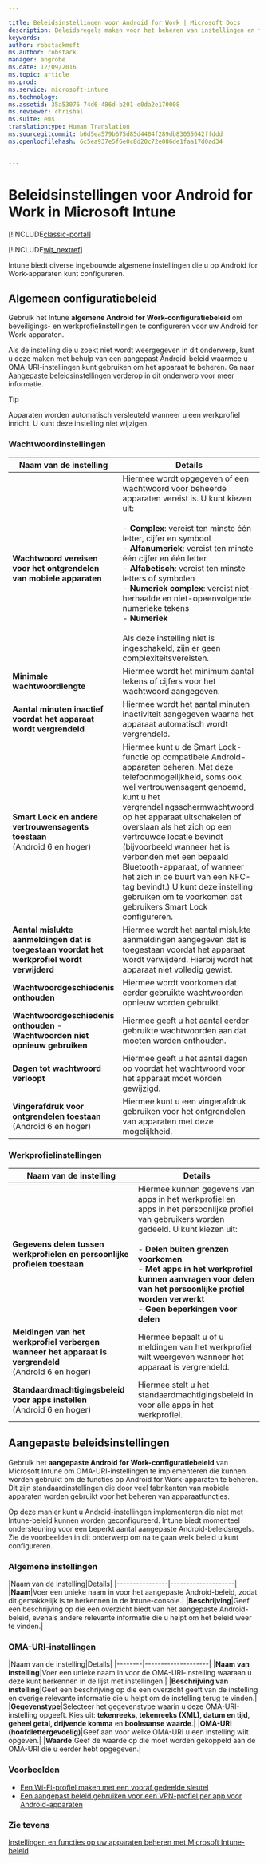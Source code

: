 ```yaml
---

title: Beleidsinstellingen voor Android for Work | Microsoft Docs
description: Beleidsregels maken voor het beheren van instellingen en functies op Android for Work-apparaten die u met Intune beheert.
keywords: 
author: robstackmsft
ms.author: robstack
manager: angrobe
ms.date: 12/09/2016
ms.topic: article
ms.prod: 
ms.service: microsoft-intune
ms.technology: 
ms.assetid: 35a53076-74d6-486d-b201-e0da2e170008
ms.reviewer: chrisbal
ms.suite: ems
translationtype: Human Translation
ms.sourcegitcommit: b6d5ea579b675d85d4404f289db83055642ffddd
ms.openlocfilehash: 6c5ea937e5f6e0c8d20c72e086de1faa17d0ad34


---
```


# <a name="android-for-work-policy-settings-in-microsoft-intune"></a>Beleidsinstellingen voor Android for Work in Microsoft Intune

[!INCLUDE[classic-portal](../includes/classic-portal.md)]

[!INCLUDE[wit_nextref](../includes/afw_rollout_disclaimer.md)]

Intune biedt diverse ingebouwde algemene instellingen die u op Android for Work-apparaten kunt configureren.

## <a name="general-configuration-policy"></a>Algemeen configuratiebeleid

Gebruik het Intune **algemene Android for Work-configuratiebeleid** om beveiligings- en werkprofielinstellingen te configureren voor uw Android for Work-apparaten.

Als de instelling die u zoekt niet wordt weergegeven in dit onderwerp, kunt u deze maken met behulp van een aangepast Android-beleid waarmee u OMA-URI-instellingen kunt gebruiken om het apparaat te beheren. Ga naar [Aangepaste beleidsinstellingen](#custom-policy-settings) verderop in dit onderwerp voor meer informatie.

> [!TIP]
> Apparaten worden automatisch versleuteld wanneer u een werkprofiel inricht. U kunt deze instelling niet wijzigen.

### <a name="password-settings"></a>Wachtwoordinstellingen

|Naam van de instelling|Details|
|----------------|-|
|**Wachtwoord vereisen voor het ontgrendelen van mobiele apparaten**|Hiermee wordt opgegeven of een wachtwoord voor beheerde apparaten vereist is. U kunt kiezen uit:<br><br>- **Complex**: vereist ten minste één letter, cijfer en symbool<br>- **Alfanumeriek**: vereist ten minste één cijfer en één letter<br>- **Alfabetisch**: vereist ten minste letters of symbolen<br>- **Numeriek complex**: vereist niet-herhaalde en niet-opeenvolgende numerieke tekens<br>- **Numeriek**<br><br>Als deze instelling niet is ingeschakeld, zijn er geen complexiteitsvereisten.|
|**Minimale wachtwoordlengte**|Hiermee wordt het minimum aantal tekens of cijfers voor het wachtwoord aangegeven.|
|**Aantal minuten inactief voordat het apparaat wordt vergrendeld**|Hiermee wordt het aantal minuten inactiviteit aangegeven waarna het apparaat automatisch wordt vergrendeld.|
|**Smart Lock en andere vertrouwensagents toestaan**<br>(Android 6 en hoger)|Hiermee kunt u de Smart Lock-functie op compatibele Android-apparaten beheren. Met deze telefoonmogelijkheid, soms ook wel vertrouwensagent genoemd, kunt u het vergrendelingsschermwachtwoord op het apparaat uitschakelen of overslaan als het zich op een vertrouwde locatie bevindt (bijvoorbeeld wanneer het is verbonden met een bepaald Bluetooth-apparaat, of wanneer het zich in de buurt van een NFC-tag bevindt.) U kunt deze instelling gebruiken om te voorkomen dat gebruikers Smart Lock configureren.|
|**Aantal mislukte aanmeldingen dat is toegestaan voordat het werkprofiel wordt verwijderd**|Hiermee wordt het aantal mislukte aanmeldingen aangegeven dat is toegestaan voordat het apparaat wordt verwijderd. Hierbij wordt het apparaat niet volledig gewist.|
|**Wachtwoordgeschiedenis onthouden**|Hiermee wordt voorkomen dat eerder gebruikte wachtwoorden opnieuw worden gebruikt.|
|**Wachtwoordgeschiedenis onthouden** - **Wachtwoorden niet opnieuw gebruiken**|Hiermee geeft u het aantal eerder gebruikte wachtwoorden aan dat moeten worden onthouden.|
|**Dagen tot wachtwoord verloopt**|Hiermee geeft u het aantal dagen op voordat het wachtwoord voor het apparaat moet worden gewijzigd.|
|**Vingerafdruk voor ontgrendelen toestaan**<br>(Android 6 en hoger)|Hiermee kunt u een vingerafdruk gebruiken voor het ontgrendelen van apparaten met deze mogelijkheid.|


### <a name="work-profile-settings"></a>Werkprofielinstellingen

|Naam van de instelling|Details|
|----------------|-|
|**Gegevens delen tussen werkprofielen en persoonlijke profielen toestaan**|Hiermee kunnen gegevens van apps in het werkprofiel en apps in het persoonlijke profiel van gebruikers worden gedeeld. U kunt kiezen uit:<br><br>- **Delen buiten grenzen voorkomen**<br>- **Met apps in het werkprofiel kunnen aanvragen voor delen van het persoonlijke profiel worden verwerkt**<br>- **Geen beperkingen voor delen**|
|**Meldingen van het werkprofiel verbergen wanneer het apparaat is vergrendeld**<br>(Android 6 en hoger)|Hiermee bepaalt u of u meldingen van het werkprofiel wilt weergeven wanneer het apparaat is vergrendeld.|
|**Standaardmachtigingsbeleid voor apps instellen**<br>(Android 6 en hoger)|Hiermee stelt u het standaardmachtigingsbeleid in voor alle apps in het werkprofiel.|




## <a name="custom-policy-settings"></a>Aangepaste beleidsinstellingen
Gebruik het **aangepaste Android for Work-configuratiebeleid** van Microsoft Intune om OMA-URI-instellingen te implementeren die kunnen worden gebruikt om de functies op Android for Work-apparaten te beheren. Dit zijn standaardinstellingen die door veel fabrikanten van mobiele apparaten worden gebruikt voor het beheren van apparaatfuncties.

Op deze manier kunt u Android-instellingen implementeren die niet met Intune-beleid kunnen worden geconfigureerd.
Intune biedt momenteel ondersteuning voor een beperkt aantal aangepaste Android-beleidsregels. Zie de voorbeelden in dit onderwerp om na te gaan welk beleid u kunt configureren.

### <a name="general-settings"></a>Algemene instellingen

|Naam van de instelling|Details|
    |----------------|--------------------|
    |**Naam**|Voer een unieke naam in voor het aangepaste Android-beleid, zodat dit gemakkelijk is te herkennen in de Intune-console.|
    |**Beschrijving**|Geef een beschrijving op die een overzicht biedt van het aangepaste Android-beleid, evenals andere relevante informatie die u helpt om het beleid weer te vinden.|

### <a name="oma-uri-settings"></a>OMA-URI-instellingen

   |Naam van de instelling|Details|
    |--------|--------------------|
    |**Naam van instelling**|Voer een unieke naam in voor de OMA-URI-instelling waaraan u deze kunt herkennen in de lijst met instellingen.|
    |**Beschrijving van instelling**|Geef een beschrijving op die een overzicht geeft van de instelling en overige relevante informatie die u helpt om de instelling terug te vinden.|
    |**Gegevenstype**|Selecteer het gegevenstype waarin u deze OMA-URI-instelling opgeeft. Kies uit: **tekenreeks, tekenreeks (XML), datum en tijd, geheel getal, drijvende komma** en **booleaanse waarde**.|
    |**OMA-URI (hoofdlettergevoelig)**|Geef aan voor welke OMA-URI u een instelling wilt opgeven.|
    |**Waarde**|Geef de waarde op die moet worden gekoppeld aan de OMA-URI die u eerder hebt opgegeven.|

### <a name="examples"></a>Voorbeelden

- [Een Wi-Fi-profiel maken met een vooraf gedeelde sleutel](pre-shared-key-wi-fi-profile.md)
- [Een aangepast beleid gebruiken voor een VPN-profiel per app voor Android-apparaten](per-app-vpn-for-android-pulse-secure.md)

### <a name="see-also"></a>Zie tevens
[Instellingen en functies op uw apparaten beheren met Microsoft Intune-beleid](manage-settings-and-features-on-your-devices-with-microsoft-intune-policies.md)



<!--HONumber=Dec16_HO2-->


